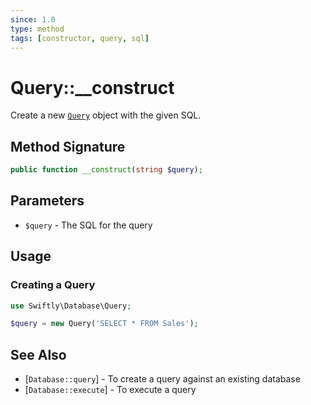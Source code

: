 ```yaml
---
since: 1.0
type: method
tags: [constructor, query, sql]
---
```

# Query::\_\_construct

Create a new [`Query`](.) object with the given SQL.

## Method Signature

```php
public function __construct(string $query);
```

## Parameters

* `$query` - The SQL for the query

## Usage
### Creating a Query

```php
use Swiftly\Database\Query;

$query = new Query('SELECT * FROM Sales');
```

## See Also

* [`Database::query`] - To create a query against an existing database
* [`Database::execute`] - To execute a query
